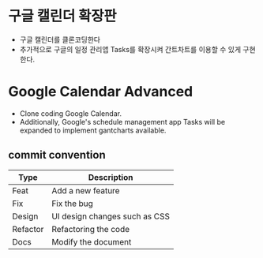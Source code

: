 # 구글 캘린더 확장판
- 구글 캘린더를 클론코딩한다
- 추가적으로 구글의 일정 관리앱 Tasks를 확장시켜 간트차트를 이용할 수 있게 구현한다.

# Google Calendar Advanced
- Clone coding Google Calendar.
- Additionally, Google's schedule management app Tasks will be expanded to implement gantcharts available.

## commit convention
| Type | Description |
| --- | --- |
| Feat | Add a new feature |
| Fix | Fix the bug |
| Design | UI design changes such as CSS |
| Refactor | Refactoring the code |
| Docs | Modify the document |